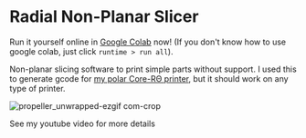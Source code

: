 # Radial Non-Planar Slicer

Run it yourself online in [Google Colab](https://githubtocolab.com/jyjblrd/Radial_Non_Planar_Slicer) now! (If you don't know how to use google colab, just click `runtime > run all`).

Non-planar slicing software to print simple parts without support. I used this to generate gcode for [my polar Core-RΘ printer](https://github.com/jyjblrd/4-Axis-Polar-3D-Printer), but it should work on any type of printer.

![propeller_unwrapped-ezgif com-crop](https://github.com/user-attachments/assets/d1d49234-ae86-41d8-804f-a975d220aee0)

See my youtube video for more details
